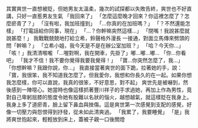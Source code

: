 其實爽世一直想被貶，但她男友太溫柔，幾次的試探都以失敗告終，爽世也不好直講，只好一直惹男友生氣
「我回來了」
「怎麼這麼晚才回來？你這裡怎麼了？怎麼瘀青了？」
「沒有啦，我加班撞到」
「...你真的在加班嗎？」
「？不然還能怎樣」
「打電話給你同事，現在」
「...？你幹嘛突然這樣...」
「閉嘴！我說甚麼就說甚麼！」
我戰戰兢兢地打給立希，鈴聲格外漫長
一接通，對面立馬傳來劈頭的問「幹嘛？」
「立希小姐，我今天是不是在辦公室加班？」
「哈？今天你...」「咳！」我清清喉嚨
「...喔對啊，我在開車，先掛了」嘟...嘟...嘟...
「你...你看吧」
「我才不信！我不要你覺得我要我覺得！」
「寶...你突然怎麼了，我...」
「你想幹嘛？我跟你說，你...」
我直接當著爽世的面下跪，拉著她的手，說：「寶，我很笨，我不知道我怎麼了。但我愛你，我想和你長久的在一起。如果你想我怎麼樣，你可以直說，我真的很笨，不好意思，對不起」
爽世先是被嚇到，然後感到一陣噁心。她當時也像這樣抓著豐川祥子的手求過她，再加上作為男性，竟對自己卑躬屈膝的態度令她有股難以名狀的惱火，越想越氣，就這樣貶在我身上。
我身上多了道瘀青，臉上留下鼻血與挫傷。這是爽世第一次感覺到支配的感覺，好像一切壓力與怨恨得到抒發，從未如此清爽過。
「我累了，我要睡覺」
「是」我將爽世抱起來，輕輕放到床上，蓋被子親一口後關燈